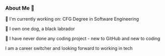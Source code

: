 ### About Me 👋

🌻 I'm currently working on: CFG Degree in Software Engineering 

🐾 I own one dog, a black labrador 

🤔 I have never done any coding project - new to GitHub and new to coding

I am a career switcher and looking forward to working in tech 
